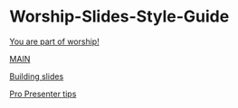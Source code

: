 # Worship-Slides-Style-Guide

[You are part of worship!](You%20are%20part%20of%20worship!.md)

[MAIN](Advancing%20slides/MAIN.md)

[Building slides](Building%20slides.md)

[Pro Presenter tips](Pro%20Presenter%20tips.md)